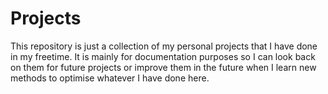 # Projects

This repository is just a collection of my personal projects that I have done in my freetime. It is mainly for documentation purposes so I can look back on them for future projects or improve them in the future when I learn new methods to optimise whatever I have done here.
